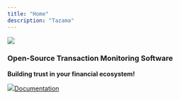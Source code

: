 ```yaml
---
title: "Home"
description: "Tazama"
---
```


![](/image/title-banner.png)

### Open-Source Transaction Monitoring Software

**Building trust in your financial ecosystem!**

![](/document2.png)[Documentation](https://github.com/frmscoe/docs/tree/main)

